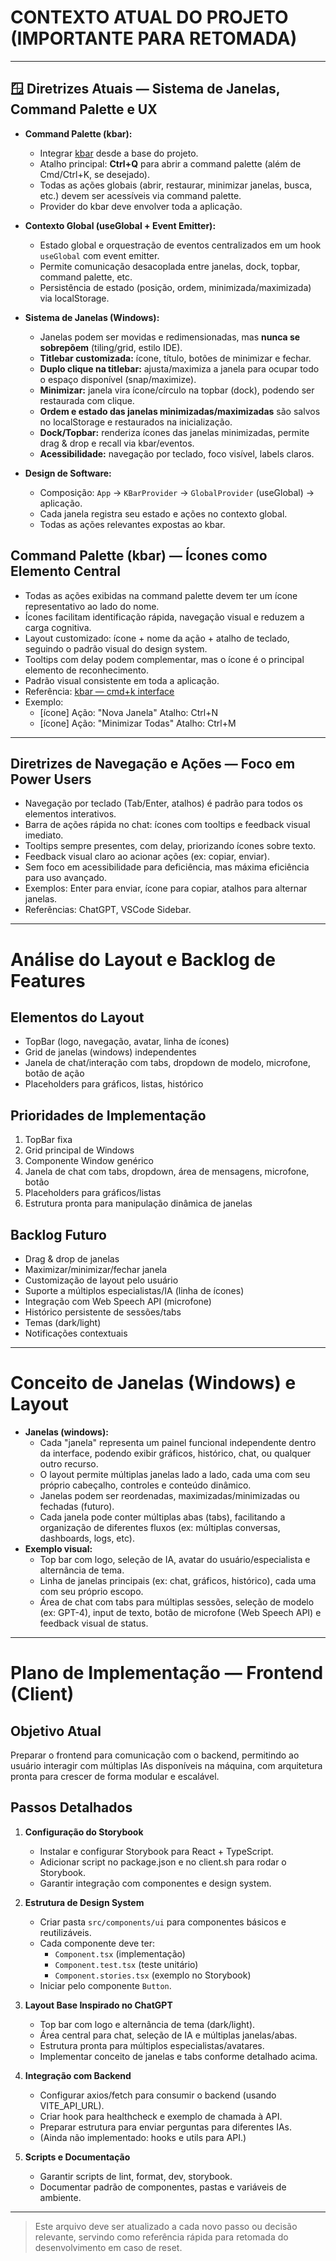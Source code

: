 # CONTEXTO ATUAL DO PROJETO (IMPORTANTE PARA RETOMADA)

---

## 🪟 Diretrizes Atuais — Sistema de Janelas, Command Palette e UX

- **Command Palette (kbar):**
  - Integrar [kbar](https://github.com/timc1/kbar) desde a base do projeto.
  - Atalho principal: **Ctrl+Q** para abrir a command palette (além de Cmd/Ctrl+K, se desejado).
  - Todas as ações globais (abrir, restaurar, minimizar janelas, busca, etc.) devem ser acessíveis via command palette.
  - Provider do kbar deve envolver toda a aplicação.

- **Contexto Global (useGlobal + Event Emitter):**
  - Estado global e orquestração de eventos centralizados em um hook `useGlobal` com event emitter.
  - Permite comunicação desacoplada entre janelas, dock, topbar, command palette, etc.
  - Persistência de estado (posição, ordem, minimizada/maximizada) via localStorage.

- **Sistema de Janelas (Windows):**
  - Janelas podem ser movidas e redimensionadas, mas **nunca se sobrepõem** (tiling/grid, estilo IDE).
  - **Titlebar customizada:** ícone, título, botões de minimizar e fechar.
  - **Duplo clique na titlebar:** ajusta/maximiza a janela para ocupar todo o espaço disponível (snap/maximize).
  - **Minimizar:** janela vira ícone/círculo na topbar (dock), podendo ser restaurada com clique.
  - **Ordem e estado das janelas minimizadas/maximizadas** são salvos no localStorage e restaurados na inicialização.
  - **Dock/Topbar:** renderiza ícones das janelas minimizadas, permite drag & drop e recall via kbar/eventos.
  - **Acessibilidade:** navegação por teclado, foco visível, labels claros.

- **Design de Software:**
  - Composição: `App` → `KBarProvider` → `GlobalProvider` (useGlobal) → aplicação.
  - Cada janela registra seu estado e ações no contexto global.
  - Todas as ações relevantes expostas ao kbar.

## Command Palette (kbar) — Ícones como Elemento Central

- Todas as ações exibidas na command palette devem ter um ícone representativo ao lado do nome.
- Ícones facilitam identificação rápida, navegação visual e reduzem a carga cognitiva.
- Layout customizado: ícone + nome da ação + atalho de teclado, seguindo o padrão visual do design system.
- Tooltips com delay podem complementar, mas o ícone é o principal elemento de reconhecimento.
- Padrão visual consistente em toda a aplicação.
- Referência: [kbar — cmd+k interface](https://github.com/timc1/kbar)
- Exemplo:
  - [ícone] Ação: "Nova Janela"
    Atalho: Ctrl+N
  - [ícone] Ação: "Minimizar Todas"
    Atalho: Ctrl+M

---

## Diretrizes de Navegação e Ações — Foco em Power Users

- Navegação por teclado (Tab/Enter, atalhos) é padrão para todos os elementos interativos.
- Barra de ações rápida no chat: ícones com tooltips e feedback visual imediato.
- Tooltips sempre presentes, com delay, priorizando ícones sobre texto.
- Feedback visual claro ao acionar ações (ex: copiar, enviar).
- Sem foco em acessibilidade para deficiência, mas máxima eficiência para uso avançado.
- Exemplos: Enter para enviar, ícone para copiar, atalhos para alternar janelas.
- Referências: ChatGPT, VSCode Sidebar.

---

# Análise do Layout e Backlog de Features

## Elementos do Layout
- TopBar (logo, navegação, avatar, linha de ícones)
- Grid de janelas (windows) independentes
- Janela de chat/interação com tabs, dropdown de modelo, microfone, botão de ação
- Placeholders para gráficos, listas, histórico

## Prioridades de Implementação
1. TopBar fixa
2. Grid principal de Windows
3. Componente Window genérico
4. Janela de chat com tabs, dropdown, área de mensagens, microfone, botão
5. Placeholders para gráficos/listas
6. Estrutura pronta para manipulação dinâmica de janelas

## Backlog Futuro
- Drag & drop de janelas
- Maximizar/minimizar/fechar janela
- Customização de layout pelo usuário
- Suporte a múltiplos especialistas/IA (linha de ícones)
- Integração com Web Speech API (microfone)
- Histórico persistente de sessões/tabs
- Temas (dark/light)
- Notificações contextuais

---

# Conceito de Janelas (Windows) e Layout

- **Janelas (windows):**
  - Cada "janela" representa um painel funcional independente dentro da interface, podendo exibir gráficos, histórico, chat, ou qualquer outro recurso.
  - O layout permite múltiplas janelas lado a lado, cada uma com seu próprio cabeçalho, controles e conteúdo dinâmico.
  - Janelas podem ser reordenadas, maximizadas/minimizadas ou fechadas (futuro).
  - Cada janela pode conter múltiplas abas (tabs), facilitando a organização de diferentes fluxos (ex: múltiplas conversas, dashboards, logs, etc).
- **Exemplo visual:**
  - Top bar com logo, seleção de IA, avatar do usuário/especialista e alternância de tema.
  - Linha de janelas principais (ex: chat, gráficos, histórico), cada uma com seu próprio escopo.
  - Área de chat com tabs para múltiplas sessões, seleção de modelo (ex: GPT-4), input de texto, botão de microfone (Web Speech API) e feedback visual de status.

---

# Plano de Implementação — Frontend (Client)

## Objetivo Atual
Preparar o frontend para comunicação com o backend, permitindo ao usuário interagir com múltiplas IAs disponíveis na máquina, com arquitetura pronta para crescer de forma modular e escalável.

## Passos Detalhados

1. **Configuração do Storybook**
   - Instalar e configurar Storybook para React + TypeScript.
   - Adicionar script no package.json e no client.sh para rodar o Storybook.
   - Garantir integração com componentes e design system.

2. **Estrutura de Design System**
   - Criar pasta `src/components/ui` para componentes básicos e reutilizáveis.
   - Cada componente deve ter:
     - `Component.tsx` (implementação)
     - `Component.test.tsx` (teste unitário)
     - `Component.stories.tsx` (exemplo no Storybook)
   - Iniciar pelo componente `Button`.

3. **Layout Base Inspirado no ChatGPT**
   - Top bar com logo e alternância de tema (dark/light).
   - Área central para chat, seleção de IA e múltiplas janelas/abas.
   - Estrutura pronta para múltiplos especialistas/avatares.
   - Implementar conceito de janelas e tabs conforme detalhado acima.

4. **Integração com Backend**
   - Configurar axios/fetch para consumir o backend (usando VITE_API_URL).
   - Criar hook para healthcheck e exemplo de chamada à API.
   - Preparar estrutura para enviar perguntas para diferentes IAs.
   - (Ainda não implementado: hooks e utils para API.)

5. **Scripts e Documentação**
   - Garantir scripts de lint, format, dev, storybook.
   - Documentar padrão de componentes, pastas e variáveis de ambiente.

---

> Este arquivo deve ser atualizado a cada novo passo ou decisão relevante, servindo como referência rápida para retomada do desenvolvimento em caso de reset.
